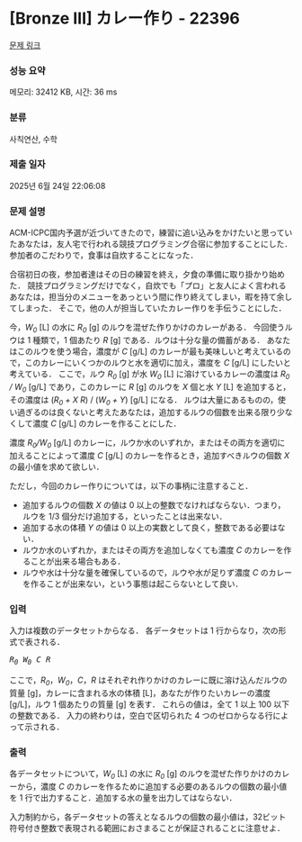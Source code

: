 # [Bronze III] カレー作り - 22396 

[문제 링크](https://www.acmicpc.net/problem/22396) 

### 성능 요약

메모리: 32412 KB, 시간: 36 ms

### 분류

사칙연산, 수학

### 제출 일자

2025년 6월 24일 22:06:08

### 문제 설명

<p>ACM-ICPC国内予選が近づいてきたので，練習に追い込みをかけたいと思っていたあなたは，友人宅で行われる競技プログラミング合宿に参加することにした． 参加者のこだわりで，食事は自炊することになった．</p>

<p>合宿初日の夜，参加者達はその日の練習を終え，夕食の準備に取り掛かり始めた． 競技プログラミングだけでなく，自炊でも「プロ」と友人によく言われるあなたは，担当分のメニューをあっという間に作り終えてしまい，暇を持て余してしまった． そこで，他の人が担当していたカレー作りを手伝うことにした．</p>

<p>今，<i>W<sub>0</sub></i> [L] の水に <i>R<sub>0</sub></i> [g] のルウを混ぜた作りかけのカレーがある． 今回使うルウは 1 種類で，1 個あたり <i>R</i> [g] である．ルウは十分な量の備蓄がある． あなたはこのルウを使う場合，濃度が <i>C</i> [g/L] のカレーが最も美味しいと考えているので，このカレーにいくつかのルウと水を適切に加え，濃度を <i>C</i> [g/L] にしたいと考えている． ここで，ルウ <i>R<sub>0</sub></i> [g] が水 <i>W<sub>0</sub></i> [L] に溶けているカレーの濃度は <i>R<sub>0</sub> / W<sub>0</sub></i> [g/L] であり，このカレーに <i>R</i> [g] のルウを <i>X</i> 個と水 <i>Y</i> [L] を追加すると，その濃度は (<i>R<sub>0</sub> + X R</i>) / (<i>W<sub>0</sub> + Y</i>) [g/L] になる． ルウは大量にあるものの，使い過ぎるのは良くないと考えたあなたは，追加するルウの個数を出来る限り少なくして濃度 <i>C</i> [g/L] のカレーを作ることにした．</p>

<p>濃度 <i>R<sub>0</sub>/W<sub>0</sub></i> [g/L] のカレーに，ルウか水のいずれか，またはその両方を適切に加えることによって濃度 <i>C</i> [g/L] のカレーを作るとき，追加すべきルウの個数 <i>X</i> の最小値を求めて欲しい．</p>

<p>ただし，今回のカレー作りについては，以下の事柄に注意すること．</p>

<ul>
	<li>追加するルウの個数 <i>X</i> の値は 0 以上の整数でなければならない．つまり，ルウを 1/3 個分だけ追加する，といったことは出来ない．</li>
	<li>追加する水の体積 <i>Y</i> の値は 0 以上の実数として良く，整数である必要はない．</li>
	<li>ルウか水のいずれか，またはその両方を追加しなくても濃度 <i>C</i> のカレーを作ることが出来る場合もある．</li>
	<li>ルウや水は十分な量を確保しているので，ルウや水が足りず濃度 <i>C</i> のカレーを作ることが出来ない，という事態は起こらないとして良い．</li>
</ul>

### 입력 

 <p>入力は複数のデータセットからなる． 各データセットは 1 行からなり，次の形式で表される．</p>

<pre><i>R<sub>0</sub></i> <i>W<sub>0</sub></i> <i>C</i> <i>R</i></pre>

<p>ここで，<i>R<sub>0</sub></i>，<i>W<sub>0</sub></i>，<i>C</i>，<i>R</i> はそれぞれ作りかけのカレーに既に溶け込んだルウの質量 [g]，カレーに含まれる水の体積 [L]，あなたが作りたいカレーの濃度 [g/L]，ルウ 1 個あたりの質量 [g] を表す． これらの値は，全て 1 以上 100 以下の整数である． 入力の終わりは，空白で区切られた 4 つのゼロからなる行によって示される．</p>

### 출력 

 <p>各データセットについて，<i>W<sub>0</sub></i> [L] の水に <i>R<sub>0</sub></i> [g] のルウを混ぜた作りかけのカレーから，濃度 <i>C</i> のカレーを作るために追加する必要のあるルウの個数の最小値を 1 行で出力すること．追加する水の量を出力してはならない．</p>

<p>入力制約から，各データセットの答えとなるルウの個数の最小値は，32ビット符号付き整数で表現される範囲におさまることが保証されることに注意せよ．</p>

